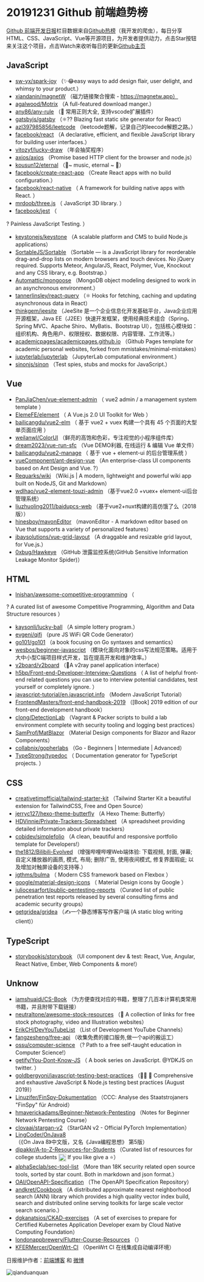 # 20191231 Github 前端趋势榜

[Github 前端开发日报](https://qdkfweb.cn/c/news)栏目数据来自[Github热榜](https://github.qdkfweb.cn/)（我开发的爬虫），每日分享HTML、CSS、JavaScript、Vue等开源项目，为开发者提供动力，点击Star按钮来关注这个项目，点击Watch来收听每日的更新[Github主页](https://github.com/kujian/githubTrending)
## JavaScript

* [sw-yx/spark-joy](https://github.com/sw-yx/spark-joy) （✨&#x1f602;easy ways to add design flair, user delight, and whimsy to your product.）
* [xiandanin/magnetW](https://github.com/xiandanin/magnetW) （磁力链接聚合搜索 - https://magnetw.app）
* [agalwood/Motrix](https://github.com/agalwood/Motrix) （A full-featured download manger.）
* [any86/any-rule](https://github.com/any86/any-rule) （&#x1f433; 常用正则大全, 支持vscode扩展插件）
* [gatsbyjs/gatsby](https://github.com/gatsbyjs/gatsby) （&#x269b;&#xfe0f;?? Blazing fast static site generator for React）
* [azl397985856/leetcode](https://github.com/azl397985856/leetcode) （leetcode题解，记录自己的leecode解题之路。）
* [facebook/react](https://github.com/facebook/react) （A declarative, efficient, and flexible JavaScript library for building user interfaces.）
* [vitozyf/lucky-draw](https://github.com/vitozyf/lucky-draw) （年会抽奖程序）
* [axios/axios](https://github.com/axios/axios) （Promise based HTTP client for the browser and node.js）
* [kousun12/eternal](https://github.com/kousun12/eternal) （&#x1f47e;~ music, eternal ~ &#x1f47e;）
* [facebook/create-react-app](https://github.com/facebook/create-react-app) （Create React apps with no build configuration.）
* [facebook/react-native](https://github.com/facebook/react) （
        A framework for building native apps with React.
      ）
* [mrdoob/three.js](https://github.com/mrdoob/three.js) （
        JavaScript 3D library.
      ）
* [facebook/jest](https://github.com/facebook/jest) （
        
? Painless JavaScript Testing.
      ）
* [keystonejs/keystone](https://github.com/keystonejs/keystone) （A scalable platform and CMS to build Node.js applications）
* [SortableJS/Sortable](https://github.com/SortableJS/Sortable) （Sortable — is a JavaScript library for reorderable drag-and-drop lists on modern browsers and touch devices. No jQuery required. Supports Meteor, AngularJS, React, Polymer, Vue, Knockout and any CSS library, e.g. Bootstrap.）
* [Automattic/mongoose](https://github.com/Automattic/mongoose) （MongoDB object modeling designed to work in an asynchronous environment.）
* [tannerlinsley/react-query](https://github.com/tannerlinsley/react-query) （⚛️ Hooks for fetching, caching and updating asynchronous data in React）
* [thinkgem/jeesite](https://github.com/thinkgem/jeesite) （JeeSite 是一个企业信息化开发基础平台，Java企业应用开源框架，Java EE（J2EE）快速开发框架，使用经典技术组合（Spring、Spring MVC、Apache Shiro、MyBatis、Bootstrap UI），包括核心模块如：组织机构、角色用户、权限授权、数据权限、内容管理、工作流等。）
* [academicpages/academicpages.github.io](https://github.com/academicpages/academicpages.github.io) （Github Pages template for academic personal websites, forked from mmistakes/minimal-mistakes）
* [jupyterlab/jupyterlab](https://github.com/jupyterlab/jupyterlab) （JupyterLab computational environment.）
* [sinonjs/sinon](https://github.com/sinonjs/sinon) （Test spies, stubs and mocks for JavaScript.）

## Vue

* [PanJiaChen/vue-element-admin](https://github.com/PanJiaChen/vue-element-admin) （
        vue2 admin / a management system template
      ）
* [ElemeFE/element](https://github.com/ElemeFE/element) （
        A Vue.js 2.0 UI Toolkit for Web
      ）
* [bailicangdu/vue2-elm](https://github.com/bailicangdu/vue2-elm) （
        基于 vue2 + vuex 构建一个具有 45 个页面的大型单页面应用
      ）
* [weilanwl/ColorUI](https://github.com/weilanwl/ColorUI) （鲜亮的高饱和色彩，专注视觉的小程序组件库）
* [dream2023/vue-run-sfc](https://github.com/dream2023/vue-run-sfc) （Vue DEMO利器, 在线运行 &amp; 编辑 Vue 单文件）
* [bailicangdu/vue2-manage](https://github.com/bailicangdu/vue2-manage) （
        基于 vue + element-ui 的后台管理系统
      ）
* [vueComponent/ant-design-vue](https://github.com/vueComponent/ant-design-vue) （An enterprise-class UI components based on Ant Design and Vue. ?）
* [Requarks/wiki](https://github.com/Requarks/wiki) （Wiki.js | A modern, lightweight and powerful wiki app built on NodeJS, Git and Markdown）
* [wdlhao/vue2-element-touzi-admin](https://github.com/wdlhao/vue2-element-touzi-admin) （基于vue2.0 +vuex+ element-ui后台管理系统）
* [liuzhuoling2011/baidupcs-web](https://github.com/liuzhuoling2011/baidupcs-web) （基于vue2+nuxt构建的高仿饿了么（2018版））
* [hinesboy/mavonEditor](https://github.com/hinesboy/mavonEditor) （mavonEditor - A markdown editor based on Vue that supports a variety of personalized features）
* [jbaysolutions/vue-grid-layout](https://github.com/jbaysolutions/vue-grid-layout) （A draggable and resizable grid layout, for Vue.js.）
* [0xbug/Hawkeye](https://github.com/0xbug/Hawkeye) （GitHub 泄露监控系统(GitHub Sensitive Information Leakage Monitor Spider)）

## HTML

* [lnishan/awesome-competitive-programming](https://github.com/lnishan/awesome-competitive-programming) （
        
? A curated list of awesome Competitive Programming, Algorithm and Data Structure resources
      ）
* [kaysonli/lucky-ball](https://github.com/kaysonli/lucky-ball) （A simple lottery program.）
* [evgeni/qifi](https://github.com/evgeni/qifi) （pure JS WiFi QR Code Generator）
* [go101/go101](https://github.com/go101/go101) （a book focusing on Go syntaxes and semantics）
* [wesbos/beginner-javascript](https://github.com/wesbos/beginner-javascript) （模块化面向对象的css写法规范策略。适用于大中小型C端项目样式开发，旨在提高开发和维护效率。）
* [v2board/v2board](https://github.com/v2board/v2board) （&#x1f680;A v2ray panel application interface）
* [h5bp/Front-end-Developer-Interview-Questions](https://github.com/h5bp/Front-end-Developer-Interview-Questions) （
        A list of helpful front-end related questions you can use to interview potential candidates, test yourself or completely ignore.
      ）
* [javascript-tutorial/en.javascript.info](https://github.com/javascript-tutorial/en.javascript.info) （Modern JavaScript Tutorial）
* [FrontendMasters/front-end-handbook-2019](https://github.com/FrontendMasters/front-end-handbook-2019) （[Book] 2019 edition of our front-end development handbook）
* [clong/DetectionLab](https://github.com/clong/DetectionLab) （Vagrant &amp; Packer scripts to build a lab environment complete with security tooling and logging best practices）
* [SamProf/MatBlazor](https://github.com/SamProf/MatBlazor) （Material Design components for Blazor and Razor Components）
* [collabnix/gopherlabs](https://github.com/collabnix/gopherlabs) （Go - Beginners | Intermediate | Advanced）
* [TypeStrong/typedoc](https://github.com/TypeStrong/typedoc) （
        Documentation generator for TypeScript projects.
      ）

## CSS

* [creativetimofficial/tailwind-starter-kit](https://github.com/creativetimofficial/tailwind-starter-kit) （Tailwind Starter Kit a beautiful extension for TailwindCSS, Free and Open Source）
* [jerryc127/hexo-theme-butterfly](https://github.com/jerryc127/hexo-theme-butterfly) （A Hexo Theme: Butterfly）
* [HDVinnie/Private-Trackers-Spreadsheet](https://github.com/HDVinnie/Private-Trackers-Spreadsheet) （A spreadsheet providing detailed information about private trackers）
* [cobidev/simplefolio](https://github.com/cobidev/simplefolio) （A clean, beautiful and responsive portfolio template for Developers!）
* [the1812/Bilibili-Evolved](https://github.com/the1812/Bilibili-Evolved) （增强哔哩哔哩Web端体验: 下载视频, 封面, 弹幕; 自定义播放器的画质, 模式, 布局; 删除广告, 使用夜间模式, 修复界面瑕疵; 以及增加对触屏设备的支持等.）
* [jgthms/bulma](https://github.com/jgthms/bulma) （
        Modern CSS framework based on Flexbox
      ）
* [google/material-design-icons](https://github.com/google/material-design-icons) （
        Material Design icons by Google
      ）
* [juliocesarfort/public-pentesting-reports](https://github.com/juliocesarfort/public-pentesting-reports) （Curated list of public penetration test reports released by several consulting firms and academic security groups）
* [getgridea/gridea](https://github.com/getgridea/gridea) （✍️一个静态博客写作客户端 (A static blog writing client)）

## TypeScript

* [storybookjs/storybook](https://github.com/storybookjs/storybook) （UI component dev &amp; test: React, Vue, Angular, React Native, Ember, Web Components &amp; more!）

## Unknow

* [iamshuaidi/CS-Book](https://github.com/iamshuaidi/CS-Book) （为方便查找对应的书籍，整理了几百本计算机类常用书籍，并且附带下载链接）
* [neutraltone/awesome-stock-resources](https://github.com/neutraltone/awesome-stock-resources) （&#x1f307; A collection of links for free stock photography, video and Illustration websites）
* [ErikCH/DevYouTubeList](https://github.com/ErikCH/DevYouTubeList) （List of Development YouTube Channels）
* [fangzesheng/free-api](https://github.com/fangzesheng/free-api) （收集免费的接口服务,做一个api的搬运工）
* [ossu/computer-science](https://github.com/ossu/computer-science) （? Path to a free self-taught education in Computer Science!）
* [getify/You-Dont-Know-JS](https://github.com/getify/You-Dont-Know-JS) （
        A book series on JavaScript. @YDKJS on twitter.
      ）
* [goldbergyoni/javascript-testing-best-practices](https://github.com/goldbergyoni/javascript-testing-best-practices) （&#x1f4d7;&#x1f310; &#x1f6a2; Comprehensive and exhaustive JavaScript &amp; Node.js testing best practices (August 2019)）
* [Linuzifer/FinSpy-Dokumentation](https://github.com/Linuzifer/FinSpy-Dokumentation) （CCC: Analyse des Staatstrojaners "FinSpy" für Android）
* [hmaverickadams/Beginner-Network-Pentesting](https://github.com/hmaverickadams/Beginner-Network-Pentesting) （Notes for Beginner Network Pentesting Course）
* [clovaai/stargan-v2](https://github.com/clovaai/stargan-v2) （StarGAN v2 - Official PyTorch Implementation）
* [LingCoder/OnJava8](https://github.com/LingCoder/OnJava8) （《On Java 8》中文版，又名《Java编程思想》 第5版）
* [dipakkr/A-to-Z-Resources-for-Students](https://github.com/dipakkr/A-to-Z-Resources-for-Students) （Curated list of resources for college students <img class="emoji" title=":octocat:" alt=":octocat:" src="https://assets-cdn.github.com/images/icons/emoji/octocat.png" height="20" width="20" align="absmiddle"> If you like give a ⭐️）
* [alphaSeclab/sec-tool-list](https://github.com/alphaSeclab/sec-tool-list) （More than 18K security related open source tools, sorted by star count. Both in markdown and json format.）
* [OAI/OpenAPI-Specification](https://github.com/OAI/OpenAPI-Specification) （The OpenAPI Specification Repository）
* [andkret/Cookbook](https://github.com/andkret/Cookbook) （A distributed approximate nearest neighborhood search (ANN) library which provides a high quality vector index build, search and distributed online serving toolkits for large scale vector search scenario.）
* [dgkanatsios/CKAD-exercises](https://github.com/dgkanatsios/CKAD-exercises) （A set of exercises to prepare for Certified Kubernetes Application Developer exam by Cloud Native Computing Foundation）
* [londonappbrewery/Flutter-Course-Resources](https://github.com/londonappbrewery/Flutter-Course-Resources) （）
* [KFERMercer/OpenWrt-CI](https://github.com/KFERMercer/OpenWrt-CI) （OpenWrt CI 在线集成自动编译环境）


日报维护作者：[前端博客](https://qdkfweb.cn/) 和 [微博](https://qdkfweb.cn/go/weibo)

![qianduanquan](https://user-images.githubusercontent.com/3055447/38468989-651132ac-3b80-11e8-8e6b-15122322a9d7.png)